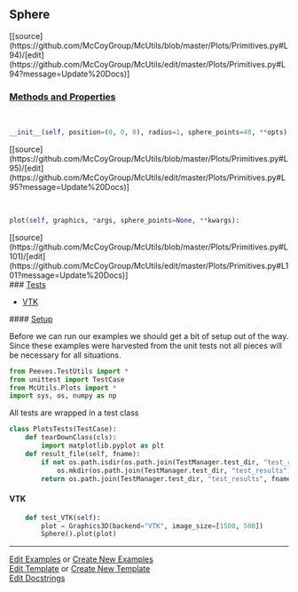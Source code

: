 ## <a id="McUtils.Plots.Primitives.Sphere">Sphere</a> 
<div class="docs-source-link" markdown="1">
[[source](https://github.com/McCoyGroup/McUtils/blob/master/Plots/Primitives.py#L94)/[edit](https://github.com/McCoyGroup/McUtils/edit/master/Plots/Primitives.py#L94?message=Update%20Docs)]
</div>



<div class="collapsible-section">
 <div class="collapsible-section collapsible-section-header" markdown="1">
 
### <a class="collapse-link" data-toggle="collapse" href="#methods">Methods and Properties</a> <a class="float-right" data-toggle="collapse" href="#methods"><i class="fa fa-chevron-down"></i></a>

 </div>
 <div class="collapsible-section collapsible-section-body collapse" id="methods" markdown="1">

<a id="McUtils.Plots.Primitives.Sphere.__init__" class="docs-object-method">&nbsp;</a> 
```python
__init__(self, position=(0, 0, 0), radius=1, sphere_points=48, **opts): 
```
<div class="docs-source-link" markdown="1">
[[source](https://github.com/McCoyGroup/McUtils/blob/master/Plots/Primitives.py#L95)/[edit](https://github.com/McCoyGroup/McUtils/edit/master/Plots/Primitives.py#L95?message=Update%20Docs)]
</div>

<a id="McUtils.Plots.Primitives.Sphere.plot" class="docs-object-method">&nbsp;</a> 
```python
plot(self, graphics, *args, sphere_points=None, **kwargs): 
```
<div class="docs-source-link" markdown="1">
[[source](https://github.com/McCoyGroup/McUtils/blob/master/Plots/Primitives.py#L101)/[edit](https://github.com/McCoyGroup/McUtils/edit/master/Plots/Primitives.py#L101?message=Update%20Docs)]
</div>

 </div>
</div>



<div class="collapsible-section">
 <div class="collapsible-section collapsible-section-header" markdown="1">
### <a class="collapse-link" data-toggle="collapse" href="#tests">Tests</a> <a class="float-right" data-toggle="collapse" href="#tests"><i class="fa fa-chevron-down"></i></a>
 </div>
<div class="collapsible-section collapsible-section-body collapse show" id="tests" markdown="1">

- [VTK](#VTK)

<div class="collapsible-section">
 <div class="collapsible-section collapsible-section-header" markdown="1">
#### <a class="collapse-link" data-toggle="collapse" href="#test-setup">Setup</a> <a class="float-right" data-toggle="collapse" href="#test-setup"><i class="fa fa-chevron-down"></i></a>
 </div>
 <div class="collapsible-section collapsible-section-body collapse" id="test-setup" markdown="1">

Before we can run our examples we should get a bit of setup out of the way.
Since these examples were harvested from the unit tests not all pieces
will be necessary for all situations.
```python
from Peeves.TestUtils import *
from unittest import TestCase
from McUtils.Plots import *
import sys, os, numpy as np
```

All tests are wrapped in a test class
```python
class PlotsTests(TestCase):
    def tearDownClass(cls):
        import matplotlib.pyplot as plt
    def result_file(self, fname):
        if not os.path.isdir(os.path.join(TestManager.test_dir, "test_results")):
            os.mkdir(os.path.join(TestManager.test_dir, "test_results"))
        return os.path.join(TestManager.test_dir, "test_results", fname)
```

 </div>
</div>

#### <a name="VTK">VTK</a>
```python
    def test_VTK(self):
        plot = Graphics3D(backend="VTK", image_size=[1500, 500])
        Sphere().plot(plot)
```

 </div>
</div>

___

[Edit Examples](https://github.com/McCoyGroup/McUtils/edit/gh-pages/ci/examples/McUtils/Plots/Primitives/Sphere.md) or 
[Create New Examples](https://github.com/McCoyGroup/McUtils/new/gh-pages/?filename=ci/examples/McUtils/Plots/Primitives/Sphere.md) <br/>
[Edit Template](https://github.com/McCoyGroup/McUtils/edit/gh-pages/ci/docs/McUtils/Plots/Primitives/Sphere.md) or 
[Create New Template](https://github.com/McCoyGroup/McUtils/new/gh-pages/?filename=ci/docs/templates/McUtils/Plots/Primitives/Sphere.md) <br/>
[Edit Docstrings](https://github.com/McCoyGroup/McUtils/edit/master/Plots/Primitives.py#L94?message=Update%20Docs)